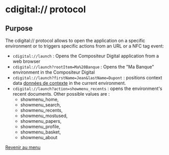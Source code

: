 # cdigital:// protocol
## Purpose 
The cdigital:// protocol allows to open the application on a specific environment or to triggers specific actions from an URL or a NFC tag event:
- `cdigital://launch` : Opens the Compositeur Digital application from a web browser
- `cdigital://launch?rootItem=Ma%20Banque` : Opens the "Ma Banque" environment in the Compositeur Digital 
- `cdigital://launch?firstName=Jean&lastName=Dupont` : positions context data [données de contexte](config.md#valueKeys) in the current environment.
- `cdigital://launch?action=showmenu_recents` : opens the environment's recent documents. Other possible values are :
	- showmenu_home,
	- showmenu_search,
	- showmenu_recents,
	- showmenu_mostused,
	- showmenu_papers,
	- showmenu_profile,
	- showmenu_basket,
	- showmenu_about

[Revenir au menu](home.md)
